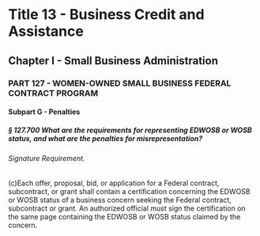 
# Title 13 - Business Credit and Assistance
## Chapter I - Small Business Administration
### PART 127 - WOMEN-OWNED SMALL BUSINESS FEDERAL CONTRACT PROGRAM
#### Subpart G - Penalties
##### § 127.700 What are the requirements for representing EDWOSB or WOSB status, and what are the penalties for misrepresentation?
###### Signature Requirement.

(c)Each offer, proposal, bid, or application for a Federal contract, subcontract, or grant shall contain a certification concerning the EDWOSB or WOSB status of a business concern seeking the Federal contract, subcontract or grant. An authorized official must sign the certification on the same page containing the EDWOSB or WOSB status claimed by the concern.
